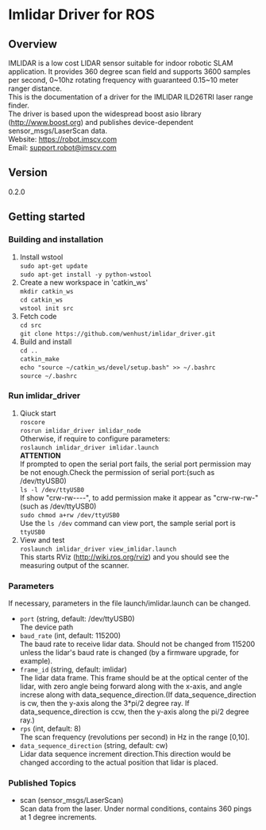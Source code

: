 # Imlidar Driver for ROS
## Overview
IMLIDAR is a low cost LIDAR sensor suitable for indoor robotic SLAM application. It provides 360 degree scan field and supports 3600 samples per second, 0~10hz rotating frequency with guaranteed 0.15~10 meter ranger distance.  
This is the documentation of a driver for the IMLIDAR ILD26TRI laser range finder.  
The driver is based upon the widespread boost asio library (<http://www.boost.org>) and publishes device-dependent sensor_msgs/LaserScan data.  
Website: https://robot.imscv.com  
Email: support.robot@imscv.com

## Version
0.2.0  

## Getting started
### Building and installation 
1. Install wstool  
`sudo apt-get update`  
`sudo apt-get install -y python-wstool`  
2. Create a new workspace in 'catkin_ws'  
`mkdir catkin_ws`  
`cd catkin_ws`  
`wstool init src`  
3. Fetch code  
`cd src`  
`git clone https://github.com/wenhust/imlidar_driver.git`  
4. Build and install  
`cd ..`  
`catkin_make`  
`echo "source ~/catkin_ws/devel/setup.bash" >> ~/.bashrc`  
`source ~/.bashrc`  

### Run imlidar_driver
1. Qiuck start  
`roscore`  
`rosrun imlidar_driver imlidar_node`  
Otherwise, if require to configure parameters:  
`roslaunch imlidar_driver imlidar.launch`  
**ATTENTION**  
If prompted to open the serial port fails, the serial port permission may be not enough.Check the permission of serial port:(such as /dev/ttyUSB0)  
`ls -l /dev/ttyUSB0`  
If show "crw-rw----", to add permission make it appear as "crw-rw-rw-"(such as /dev/ttyUSB0)  
`sudo chmod a+rw /dev/ttyUSB0`  
Use the `ls /dev` command can view port, the sample serial port is `ttyUSB0`
3. View and test  
`roslaunch imlidar_driver view_imlidar.launch`  
This starts RViz (http://wiki.ros.org/rviz) and you should see the measuring output of the scanner.

### Parameters  
If necessary, parameters in the file launch/imlidar.launch can be changed.  
* `port` (string, default: /dev/ttyUSB0)  
The device path  
* `baud_rate` (int, default: 115200)  
The baud rate to receive lidar data. Should not be changed from 115200 unless the lidar's baud rate is changed (by a firmware upgrade, for example).  
* `frame_id` (string, default: imlidar)  
The lidar data frame. This frame should be at the optical center of the lidar, with zero angle being forward along with the x-axis, and angle increse along with data_sequence_direction.(If data_sequence_direction is cw, then the y-axis along the 3*pi/2 degree ray. If data_sequence_direction is ccw, then the y-axis along the pi/2 degree ray.) 
* `rps` (int, default: 8)  
The scan frequency (revolutions per second) in Hz in the range [0,10].  
* `data_sequence_direction` (string, default: cw)  
Lidar data sequence increment direction.This direction would be changed according to the actual position that lidar is placed.

### Published Topics
* scan (sensor_msgs/LaserScan)  
Scan data from the laser. Under normal conditions, contains 360 pings at 1 degree increments.